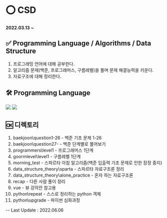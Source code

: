# ⭕ CSD
#### 2022.03.13 ~ 

## ✅ Programming Language / Algorithms / Data Structure
1. 프로그래밍 언어에 대해 공부한다.
2. 알고리즘 문제(백준, 프로그래머스, 구름레벨)을 풀며 문제 해결능력을 키운다.
3. 자료구조에 대해 정리한다.

## 🛠 Programming Language
<img src="https://img.shields.io/badge/Python-3776AB?style=for-the-badge&logo=Python&logoColor=white"> <img src="https://img.shields.io/badge/JAVA-007396?style=for-the-badge&logo=java&logoColor=white">


## 🆗 디렉토리
1. baekjoon\question1-26 - 백준 기초 문제 1-26
2. baekjoon\question27- - 백준 단계별로 풀어보기
3. programmers\level1 - 프로그래머스 1단계 
4. goormlevel\level1 - 구름레벨 1단계
5. morning_test - 스파르타 아침 알고리즘(백준 입출력 기초 문제로 인한 잠정 중지)
6. data_structure_theory\sparta - 스파르타 자료구조론 정리
7. data_structure_theory\alone_practice - 혼자 하는 자료구조론
8. recap - 다른 사람 풀이 정리
9. vue - 뷰 강의안 참고용
10. python\repeat - 스스로 정리하는 python 객체
11. python\upgrade - 파이썬 심화과정

-- Last Update : 2022.06.06
